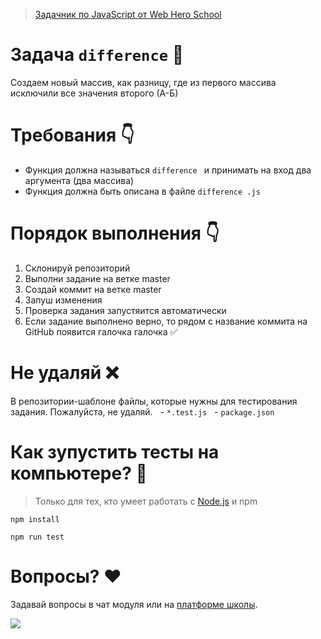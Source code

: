 
> [Задачник по JavaScript от Web Hero School](https://lk.webheroschool.ru/teach/control/stream/view/id/169442572/)

# Задача `difference` 🚀
Создаем новый массив, как разницу, где из первого массива исключили все значения второго (А-Б)

# Требования 👇
- Функция должна называться `difference ` и принимать на вход два аргумента (два массива)
- Функция должна быть описана в файле `difference .js`

# Порядок выполнения 👇
1. Склонируй репозиторий 
2. Выполни задание на ветке master 
3. Создай коммит на ветке master
4. Запуш изменения
5. Проверка задания запустяится автоматически 
6. Если задание выполнено верно, то рядом с название коммита на GitHub появится галочка галочка ✅

# Не удаляй ❌
В репозитории-шаблоне файлы, которые нужны для тестирования задания. Пожалуйста, не удаляй.
  - `*.test.js`
  - `package.json`

# Как зупустить тесты на компьютере? 🤔
> Только для тех, кто умеет работать с [Node.js](https://nodejs.org/) и npm

```
npm install
```
```
npm run test
```

# Вопросы? ❤️
Задавай вопросы в чат модуля или на [платформе школы](http://lk.webheroschool.ru/). 

[![](https://webheroschool.ru/logo.png)](http://webheroschool.ru/)
